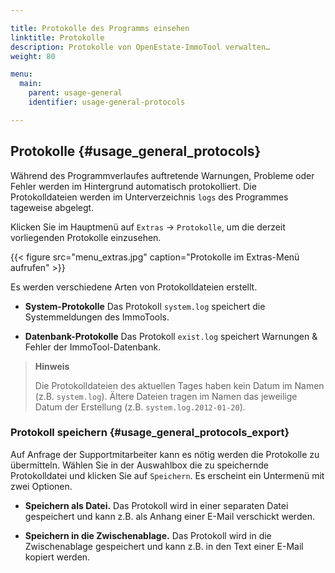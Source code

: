 ```yaml
---

title: Protokolle des Programms einsehen
linktitle: Protokolle
description: Protokolle von OpenEstate-ImmoTool verwalten…
weight: 80

menu:
  main:
    parent: usage-general
    identifier: usage-general-protocols

---
```


## Protokolle {#usage_general_protocols}

Während des Programmverlaufes auftretende Warnungen, Probleme oder Fehler werden im Hintergrund automatisch protokolliert. Die Protokolldateien werden im Unterverzeichnis `logs` des Programmes tageweise abgelegt.

Klicken Sie im Hauptmenü auf `Extras` → `Protokolle`, um die derzeit vorliegenden Protokolle einzusehen.

{{< figure src="menu_extras.jpg" caption="Protokolle im Extras-Menü aufrufen" >}}

Es werden verschiedene Arten von Protokolldateien erstellt.

-   **System-Protokolle**
    Das Protokoll `system.log` speichert die Systemmeldungen des ImmoTools.

-   **Datenbank-Protokolle**
    Das Protokoll `exist.log` speichert Warnungen & Fehler der ImmoTool-Datenbank.

> **Hinweis**
>
> Die Protokolldateien des aktuellen Tages haben kein Datum im Namen (z.B. `system.log`). Ältere Dateien tragen im Namen das jeweilige Datum der Erstellung (z.B. `system.log.2012-01-20`).


### Protokoll speichern {#usage_general_protocols_export}

Auf Anfrage der Supportmitarbeiter kann es nötig werden die Protokolle zu übermitteln. Wählen Sie in der Auswahlbox die zu speichernde Protokolldatei und klicken Sie auf `Speichern`. Es erscheint ein Untermenü mit zwei Optionen.

-   **Speichern als Datei.**
    Das Protokoll wird in einer separaten Datei gespeichert und kann z.B. als Anhang einer E-Mail verschickt werden.

-   **Speichern in die Zwischenablage.**
    Das Protokoll wird in die Zwischenablage gespeichert und kann z.B. in den Text einer E-Mail kopiert werden.

